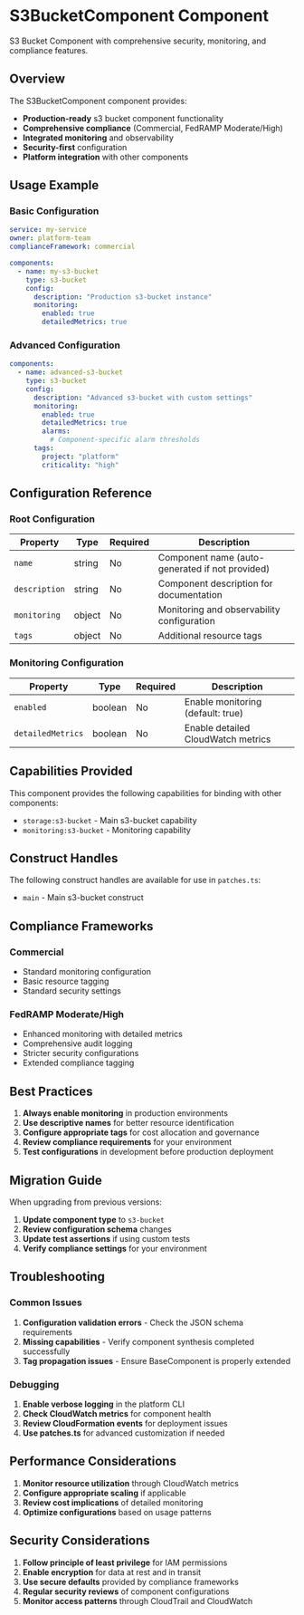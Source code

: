 # S3BucketComponent Component

S3 Bucket Component with comprehensive security, monitoring, and compliance features.

## Overview

The S3BucketComponent component provides:

- **Production-ready** s3 bucket component functionality
- **Comprehensive compliance** (Commercial, FedRAMP Moderate/High)
- **Integrated monitoring** and observability
- **Security-first** configuration
- **Platform integration** with other components

## Usage Example

### Basic Configuration

```yaml
service: my-service
owner: platform-team
complianceFramework: commercial

components:
  - name: my-s3-bucket
    type: s3-bucket
    config:
      description: "Production s3-bucket instance"
      monitoring:
        enabled: true
        detailedMetrics: true
```

### Advanced Configuration

```yaml
components:
  - name: advanced-s3-bucket
    type: s3-bucket
    config:
      description: "Advanced s3-bucket with custom settings"
      monitoring:
        enabled: true
        detailedMetrics: true
        alarms:
          # Component-specific alarm thresholds
      tags:
        project: "platform"
        criticality: "high"
```

## Configuration Reference

### Root Configuration

| Property | Type | Required | Description |
|----------|------|----------|-------------|
| `name` | string | No | Component name (auto-generated if not provided) |
| `description` | string | No | Component description for documentation |
| `monitoring` | object | No | Monitoring and observability configuration |
| `tags` | object | No | Additional resource tags |

### Monitoring Configuration

| Property | Type | Required | Description |
|----------|------|----------|-------------|
| `enabled` | boolean | No | Enable monitoring (default: true) |
| `detailedMetrics` | boolean | No | Enable detailed CloudWatch metrics |

## Capabilities Provided

This component provides the following capabilities for binding with other components:

- `storage:s3-bucket` - Main s3-bucket capability
- `monitoring:s3-bucket` - Monitoring capability

## Construct Handles

The following construct handles are available for use in `patches.ts`:

- `main` - Main s3-bucket construct

## Compliance Frameworks

### Commercial

- Standard monitoring configuration
- Basic resource tagging
- Standard security settings

### FedRAMP Moderate/High

- Enhanced monitoring with detailed metrics
- Comprehensive audit logging
- Stricter security configurations
- Extended compliance tagging

## Best Practices

1. **Always enable monitoring** in production environments
2. **Use descriptive names** for better resource identification
3. **Configure appropriate tags** for cost allocation and governance
4. **Review compliance requirements** for your environment
5. **Test configurations** in development before production deployment

## Migration Guide

When upgrading from previous versions:

1. **Update component type** to `s3-bucket`
2. **Review configuration schema** changes
3. **Update test assertions** if using custom tests
4. **Verify compliance settings** for your environment

## Troubleshooting

### Common Issues

1. **Configuration validation errors** - Check the JSON schema requirements
2. **Missing capabilities** - Verify component synthesis completed successfully
3. **Tag propagation issues** - Ensure BaseComponent is properly extended

### Debugging

1. **Enable verbose logging** in the platform CLI
2. **Check CloudWatch metrics** for component health
3. **Review CloudFormation events** for deployment issues
4. **Use patches.ts** for advanced customization if needed

## Performance Considerations

1. **Monitor resource utilization** through CloudWatch metrics
2. **Configure appropriate scaling** if applicable
3. **Review cost implications** of detailed monitoring
4. **Optimize configurations** based on usage patterns

## Security Considerations

1. **Follow principle of least privilege** for IAM permissions
2. **Enable encryption** for data at rest and in transit
3. **Use secure defaults** provided by compliance frameworks
4. **Regular security reviews** of component configurations
5. **Monitor access patterns** through CloudTrail and CloudWatch